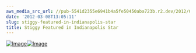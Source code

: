 ```yaml
---
aws_media_src_url: //pub-5541d2355e6941b4a5fe50450aba723b.r2.dev/2012/03/indystar8-11-11-sm.jpg
date: '2012-03-08T13:05:11'
slug: stiggy-featured-in-indianapolis-star
title: Stiggy Featured in Indianapolis Star
---
```


 [![Image](//pub-5541d2355e6941b4a5fe50450aba723b.r2.dev/2012/03/indystar8-11-11-sm.jpg?w=487)](//pub-5541d2355e6941b4a5fe50450aba723b.r2.dev/2012/03/indystar8-11-11-sm.jpg)[![Image](//pub-5541d2355e6941b4a5fe50450aba723b.r2.dev/2012/03/indystar8-11-11-in-sm.jpg?w=487)](//pub-5541d2355e6941b4a5fe50450aba723b.r2.dev/2012/03/indystar8-11-11-in-sm.jpg)